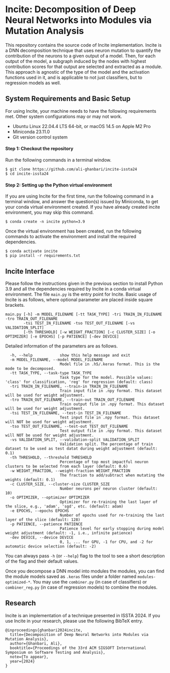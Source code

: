# Incite: Decomposition of Deep Neural Networks into Modules via Mutation Analysis

This repository contains the source code of Incite implementation.
Incite is a DNN decomposition technique that uses neuron mutation to quantify the contribution of the neurons to a
given output of a model.
Then, for each output of the model, a subgraph induced by the nodes with highest contribution scores for that output
are selected and extracted as a module.
This approach is agnostic of the type of the model and the activation functions used in it, and is applicable to not
just classifiers, but to regression models as well.

## System Requirements and Basic Setup
For using Incite, your machine needs to have the following requirements met.
Other system configurations may or may not work.

* Ubuntu Linux 22.04.4 LTS 64-bit, or macOS 14.5 on Apple M2 Pro
* Miniconda 23.11.0
* Git version control system

#### Step 1: Checkout the repository
Run the following commands in a terminal window.
```shell
$ git clone https://github.com/ali-ghanbari/incite-issta24
$ cd incite-issta24
```

#### Step 2: Setting up the Python virtual environment
If you are using Incite for the first time, run the following command in a terminal window, and answer the question(s)
issued by Miniconda, to get your conda virtual environment created.
If you have already created incite environment, you may skip this command.
```shell
$ conda create -n incite python=3.9
```
Once the virtual environment has been created, run the following commands to activate the environment and install
the required dependencies.
```shell
$ conda activate incite
$ pip install -r requirements.txt
```

## Incite Interface
Please follow the instructions given in the previous section to install Python 3.9 and all the dependencies required by
Incite in a conda virtual environment.
The file `main.py` is the entry point for Incite.
Basic usage of Incite is as follows, where optional parameter are placed inside square brackets.

```text
main.py [-h] -m MODEL_FILENAME [-tt TASK_TYPE] -tri TRAIN_IN_FILENAME -tro TRAIN_OUT_FILENAME
        -tsi TEST_IN_FILENAME -tso TEST_OUT_FILENAME [-vs VALIDATION_SPLIT]
        [-th THRESHOLD] [-w WEIGHT_FRACTION] [-c CLUSTER_SIZE] [-o OPTIMIZER] [-e EPOCHS] [-p PATIENCE] [-dev DEVICE]
```

Detailed information of the parameters are as follows.
```text
  -h, --help            show this help message and exit
  -m MODEL_FILENAME, --model MODEL_FILENAME
                        Model file in .h5/.keras format. This is the mode to be decomposed.
  -tt TASK_TYPE, --task-type TASK_TYPE
                        Task type for the model. Possible values: 'class' for classification, 'reg' for regression (default: class)
  -tri TRAIN_IN_FILENAME, --train-in TRAIN_IN_FILENAME
                        Train input file in .npy format. This dataset will be used for weight adjustment.
  -tro TRAIN_OUT_FILENAME, --train-out TRAIN_OUT_FILENAME
                        Train output file in .npy format. This dataset will be used for weight adjustment.
  -tsi TEST_IN_FILENAME, --test-in TEST_IN_FILENAME
                        Test input file in .npy format. This dataset will NOT be used for weight adjustment.
  -tso TEST_OUT_FILENAME, --test-out TEST_OUT_FILENAME
                        Test output file in .npy format. This dataset will NOT be used for weight adjustment.
  -vs VALIDATION_SPLIT, --validation-split VALIDATION_SPLIT
                        Validation split. The percentage of train dataset to be used as test datat during weight adjustment (default: 0.1)
  -th THRESHOLD, --threshold THRESHOLD
                        Percentage of top most impactful neuron clusters to be selected from each layer (default: 0.6)
  -w WEIGHT_FRACTION, --weight-fraction WEIGHT_FRACTION
                        The fraction to add/subtract when mutating the weights (default: 0.1)
  -c CLUSTER_SIZE, --cluster-size CLUSTER_SIZE
                        Number neurons per neuron cluster (default: 10)
  -o OPTIMIZER, --optimizer OPTIMIZER
                        Optimizer for re-training the last layer of the slice, e.g., 'adam', 'sgd', etc. (default: adam)
  -e EPOCHS, --epochs EPOCHS
                        Number of epochs used for re-training the last layer of the slice (default: 128)
  -p PATIENCE, --patience PATIENCE
                        Patience level for early stopping during model weight adjustment (default: -1, i.e., infinite patience)
  -dev DEVICE, --device DEVICE
                        0, 1, ... for GPU, -1 for CPU, and -2 for automatic device selection (default: -2)
```

You can always pass `-h` (or `--help`) flag to the tool to see a short description of the flag and their default values.

Once you decompose a DNN model into modules the modules, you can find the module models saved as `.keras` files under
a folder named `modules-optimized-*`.
You may use the `combiner.py` (in case of classifiers) or `combiner_reg.py` (in case of regression models) to combine
the modules.

## Research
Incite is an implementation of a technique presented in ISSTA 2024.
If you use Incite in your research, please use the following BibTeX entry.

```text
@inproceedings{ghanbari2024incite,
  title={Decomposition of Deep Neural Networks into Modules via Mutation Analysis},
  author={Ghanbari, Ali},
  booktitle={Proceedings of the 33rd ACM SIGSOFT International Symposium on Software Testing and Analysis},
  note={To appear},
  year={2024}
}
```
